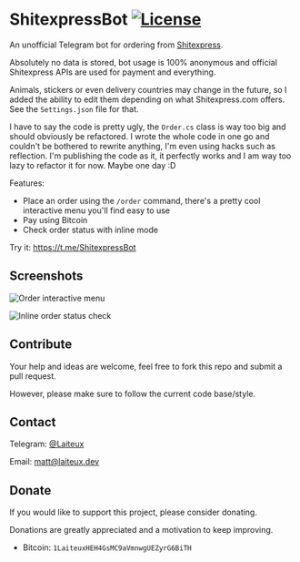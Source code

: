 # ShitexpressBot [![License](https://img.shields.io/github/license/Laiteux/ShitexpressBot?color=blue&style=flat-square)](https://github.com/Laiteux/ShitexpressBot/blob/master/LICENSE)

An unofficial Telegram bot for ordering from [Shitexpress](https://www.shitexpress.com).

Absolutely no data is stored, bot usage is 100% anonymous and official Shitexpress APIs are used for payment and everything.

Animals, stickers or even delivery countries may change in the future, so I added the ability to edit them depending on what Shitexpress.com offers. See the `Settings.json` file for that.

I have to say the code is pretty ugly, the `Order.cs` class is way too big and should obviously be refactored. I wrote the whole code in one go and couldn't be bothered to rewrite anything, I'm even using hacks such as reflection. I'm publishing the code as it, it perfectly works and I am way too lazy to refactor it for now. Maybe one day :D

Features:
- Place an order using the `/order` command, there's a pretty cool interactive menu you'll find easy to use
- Pay using Bitcoin
- Check order status with inline mode

Try it: https://t.me/ShitexpressBot

## Screenshots

![Order interactive menu](https://share.laiteux.dev/abmpiykb)

![Inline order status check](https://share.laiteux.dev/geaikgxy)

## Contribute

Your help and ideas are welcome, feel free to fork this repo and submit a pull request.

However, please make sure to follow the current code base/style.

## Contact

Telegram: [@Laiteux](https://t.me/Laiteux)

Email: matt@laiteux.dev

## Donate

If you would like to support this project, please consider donating.

Donations are greatly appreciated and a motivation to keep improving.

- Bitcoin: `1LaiteuxHEH4GsMC9aVmnwgUEZyrG6BiTH`
